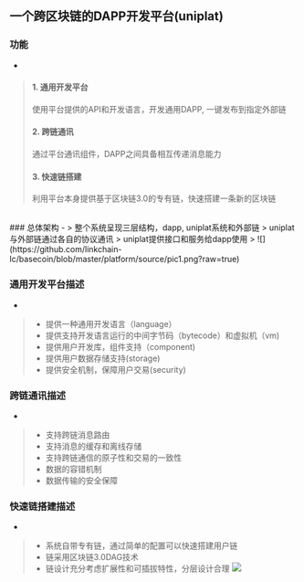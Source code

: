 ## 一个跨区块链的DAPP开发平台(uniplat)


### 功能
-
> #### 1. 通用开发平台
>  使用平台提供的API和开发语言，开发通用DAPP, 一键发布到指定外部链
> #### 2. 跨链通讯
>  通过平台通讯组件，DAPP之间具备相互传递消息能力
> #### 3. 快速链搭建
>  利用平台本身提供基于区块链3.0的专有链，快速搭建一条新的区块链
>




<br/>
### 总体架构
-
> 整个系统呈现三层结构，dapp, uniplat系统和外部链
> uniplat与外部链通过各自的协议通讯
> uniplat提供接口和服务给dapp使用
> ![](https://github.com/linkchain-lc/basecoin/blob/master/platform/source/pic1.png?raw=true)

### 通用开发平台描述
-
> - 提供一种通用开发语言（language）
> - 提供支持开发语言运行的中间字节码（bytecode）和虚拟机（vm)
> - 提供用户开发库，组件支持（component)
> - 提供用户数据存储支持(storage)
> - 提供安全机制，保障用户交易(security)



### 跨链通讯描述
-
> - 支持跨链消息路由
> - 支持消息的缓存和离线存储
> - 支持跨链通信的原子性和交易的一致性
> - 数据的容错机制
> - 数据传输的安全保障


### 快速链搭建描述
-
> - 系统自带专有链，通过简单的配置可以快速搭建用户链
> - 链采用区块链3.0DAG技术
> - 链设计充分考虑扩展性和可插拔特性，分层设计合理
> ![](https://github.com/linkchain-lc/basecoin/blob/master/platform/source/pic2.png?raw=true)
